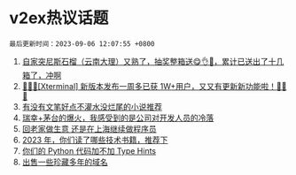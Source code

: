 # v2ex热议话题

`最后更新时间：2023-09-06 12:07:55 +0800`

1. [自家突尼斯石榴（云南大理）又熟了，抽奖整箱送😋👌🧺，累计已送出了十几箱了，冲啊](https://www.v2ex.com/t/971094)
1. [🎉🎉🎉[Xterminal] 新版本发布一周多已获 1W+用户，又又有更新新功能啦！🎉🎉🎉](https://www.v2ex.com/t/971121)
1. [有没有文笔好点不灌水没烂尾的小说推荐](https://www.v2ex.com/t/971268)
1. [瑞幸+茅台的爆火，我感受到的是公司对开发人员的冷落](https://www.v2ex.com/t/971133)
1. [回老家做生意 还是在上海继续做程序员](https://www.v2ex.com/t/971240)
1. [2023 年，你们读了哪些技术书籍，推荐下](https://www.v2ex.com/t/971047)
1. [你们的 Python 代码加不加 Type Hints](https://www.v2ex.com/t/971095)
1. [出售一些珍藏多年的域名](https://www.v2ex.com/t/971178)

